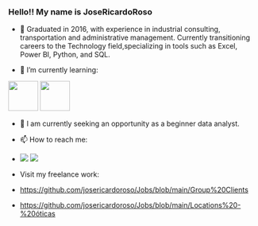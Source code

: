 ### Hello!! My name is JoseRicardoRoso 

- 🔭 Graduated in 2016, with experience in industrial consulting, transportation and administrative management. Currently transitioning careers to the Technology field,specializing in tools such as Excel, Power BI, Python, and SQL.

- 🌱 I’m currently learning:
  
<img src="https://cdn.jsdelivr.net/gh/devicons/devicon@latest/icons/python/python-original-wordmark.svg" width="60" /> <img src="https://cdn.jsdelivr.net/gh/devicons/devicon@latest/icons/azuresqldatabase/azuresqldatabase-original.svg" width="60" />
                 
- 👯 I am currently seeking an opportunity as a beginner data analyst.
- 📫 How to reach me:
- <a href="https://www.linkedin.com/in/josericardoroso" target="_blank"><img loading="lazy" src="https://img.shields.io/badge/-LinkedIn-%230077B5?style=for-the-badge&logo=linkedin&logoColor=white" target="_blank"></a>
<a href = "mailto:jroso1989@gmail.com"><img loading="lazy" src="https://img.shields.io/badge/Gmail-D14836?style=for-the-badge&logo=gmail&logoColor=white" target="_blank"></a>

- Visit my freelance work:
- https://github.com/josericardoroso/Jobs/blob/main/Group%20Clients
- https://github.com/josericardoroso/Jobs/blob/main/Locations%20-%20óticas
